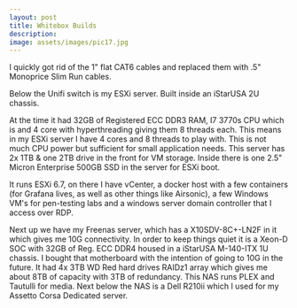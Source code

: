 ```yaml
---
layout: post
title: Whitebox Builds
description:
image: assets/images/pic17.jpg
---
```

I quickly got rid of the 1" flat CAT6 cables and replaced them with .5" Monoprice Slim Run cables.

Below the Unifi switch is my ESXi server. Built inside an iStarUSA 2U chassis.

At the time it had 32GB of Registered ECC DDR3 RAM, I7 3770s CPU which is and 4 core with hyperthreading giving them 8 threads each. This means in my ESXi server I have 4 cores and 8 threads to play with. This is not much CPU power but sufficient for small application needs. This server has 2x 1TB & one 2TB drive in the front for VM storage. Inside there is one 2.5" Micron Enterprise 500GB SSD in the server for ESXi boot.

It runs ESXi 6.7, on there I have vCenter, a docker host with a few containers (for Grafana lives, as well as other things like Airsonic), a few Windows VM's for pen-testing labs and a windows server domain controller that I access over RDP.

Next up we have my Freenas server, which has a X10SDV-8C+-LN2F in it which gives me 10G connectivity. In order to keep things quiet it is a Xeon-D SOC with 32GB of Reg. ECC DDR4 housed in a iStarUSA M-140-ITX 1U chassis. I bought that motherboard with the intention of going to 10G in the future. It had 4x 3TB WD Red hard drives RAIDz1 array which gives me about 8TB of capacity with 3TB of redundancy. This NAS runs PLEX and Tautulli for media. Next below the NAS is a Dell R210ii which I used for my Assetto Corsa Dedicated server.
